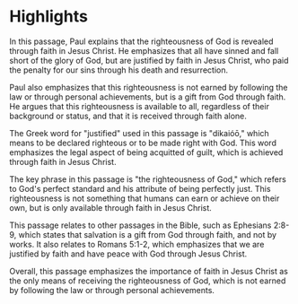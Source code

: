 # Highlights

In this passage, Paul explains that the righteousness of God is revealed through faith in Jesus Christ. He emphasizes that all have sinned and fall short of the glory of God, but are justified by faith in Jesus Christ, who paid the penalty for our sins through his death and resurrection. 

Paul also emphasizes that this righteousness is not earned by following the law or through personal achievements, but is a gift from God through faith. He argues that this righteousness is available to all, regardless of their background or status, and that it is received through faith alone. 

The Greek word for "justified" used in this passage is "dikaióō," which means to be declared righteous or to be made right with God. This word emphasizes the legal aspect of being acquitted of guilt, which is achieved through faith in Jesus Christ. 

The key phrase in this passage is "the righteousness of God," which refers to God's perfect standard and his attribute of being perfectly just. This righteousness is not something that humans can earn or achieve on their own, but is only available through faith in Jesus Christ. 

This passage relates to other passages in the Bible, such as Ephesians 2:8-9, which states that salvation is a gift from God through faith, and not by works. It also relates to Romans 5:1-2, which emphasizes that we are justified by faith and have peace with God through Jesus Christ. 

Overall, this passage emphasizes the importance of faith in Jesus Christ as the only means of receiving the righteousness of God, which is not earned by following the law or through personal achievements.
